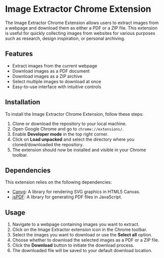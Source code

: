 # Image Extractor Chrome Extension

The Image Extractor Chrome Extension allows users to extract images from a webpage and download them as either a PDF or a ZIP file. This extension is useful for quickly collecting images from websites for various purposes such as research, design inspiration, or personal archiving.

## Features

- Extract images from the current webpage
- Download images as a PDF document
- Download images as a ZIP archive
- Select multiple images to download at once
- Easy-to-use interface with intuitive controls

## Installation

To install the Image Extractor Chrome Extension, follow these steps:

1. Clone or download the repository to your local machine.
2. Open Google Chrome and go to `chrome://extensions/`.
3. Enable **Developer mode** in the top right corner.
4. Click on **Load unpacked** and select the directory where you cloned/downloaded the repository.
5. The extension should now be installed and visible in your Chrome toolbar.

## Dependencies

This extension relies on the following dependencies:

- [Canvg](https://github.com/canvg/canvg): A library for rendering SVG graphics in HTML5 Canvas.
- [jsPDF](https://github.com/parallax/jsPDF): A library for generating PDF files in JavaScript.

## Usage

1. Navigate to a webpage containing images you want to extract.
2. Click on the Image Extractor extension icon in the Chrome toolbar.
3. Select the images you want to download or use the **Select all** option.
4. Choose whether to download the selected images as a PDF or a ZIP file.
5. Click the **Download** button to initiate the download process.
6. The downloaded file will be saved to your default download location.
